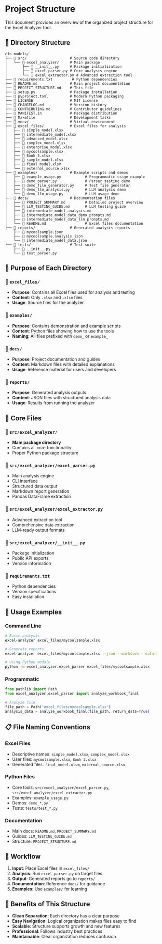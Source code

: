 # Project Structure

This document provides an overview of the organized project structure for the Excel Analyzer tool.

## 📁 Directory Structure

```
cfo_models/
├── 📁 src/                    # Source code directory
│   └── 📁 excel_analyzer/     # Main package
│       ├── 📄 __init__.py     # Package initialization
│       ├── 📄 excel_parser.py # Core analysis engine
│       └── 📄 excel_extractor.py # Advanced extraction tool
├── 📄 requirements.txt         # Python dependencies
├── 📄 README.md               # Main project documentation
├── 📄 PROJECT_STRUCTURE.md    # This file
├── 📄 setup.py                # Package installation
├── 📄 pyproject.toml          # Modern Python packaging
├── 📄 LICENSE                 # MIT License
├── 📄 CHANGELOG.md            # Version history
├── 📄 CONTRIBUTING.md         # Contributor guidelines
├── 📄 MANIFEST.in             # Package distribution
├── 📄 Makefile                # Development tasks
├── 📁 venv/                   # Virtual environment
├── 📁 excel_files/            # Excel files for analysis
│   ├── 📄 simple_model.xlsx
│   ├── 📄 intermediate_model.xlsx
│   ├── 📄 advanced_model.xlsx
│   ├── 📄 complex_model.xlsx
│   ├── 📄 enterprise_model.xlsx
│   ├── 📄 mycoolsample.xlsx
│   ├── 📄 Book 3.xlsx
│   ├── 📄 sample_model.xlsx
│   ├── 📄 final_model.xlsm
│   └── 📄 external_source.xlsx
├── 📁 examples/               # Example scripts and demos
│   ├── 📄 example_usage.py           # Programmatic usage example
│   ├── 📄 demo_parser.py             # Parser testing demo
│   ├── 📄 demo_file_generator.py     # Test file generator
│   ├── 📄 demo_llm_analysis.py       # LLM analysis demo
│   └── 📄 demo_llm_usage.py          # LLM usage demo
├── 📁 docs/                   # Documentation files
│   ├── 📄 PROJECT_SUMMARY.md         # Detailed project overview
│   ├── 📄 LLM_TESTING_GUIDE.md       # LLM testing guide
│   ├── 📄 intermediate_model_analysis.md
│   ├── 📄 intermediate_model_data_demo_prompts.md
│   ├── 📄 intermediate_model_data_llm_prompts.md
│   └── 📄 README.md                  # Excel files documentation
├── 📁 reports/                # Generated analysis reports
    ├── 📄 mycoolsample.json
    ├── 📄 mycoolsample.analysis.json
    └── 📄 intermediate_model_data.json
└── 📁 tests/                  # Test suite
    ├── 📄 __init__.py
    └── 📄 test_parser.py
```

## 🎯 Purpose of Each Directory

### 📁 `excel_files/`
- **Purpose**: Contains all Excel files used for analysis and testing
- **Content**: Only `.xlsx` and `.xlsm` files
- **Usage**: Source files for the analyzer

### 📁 `examples/`
- **Purpose**: Contains demonstration and example scripts
- **Content**: Python files showing how to use the tools
- **Naming**: All files prefixed with `demo_` or `example_`

### 📁 `docs/`
- **Purpose**: Project documentation and guides
- **Content**: Markdown files with detailed explanations
- **Usage**: Reference material for users and developers

### 📁 `reports/`
- **Purpose**: Generated analysis outputs
- **Content**: JSON files with structured analysis data
- **Usage**: Results from running the analyzer

## 🔧 Core Files

### 📁 `src/excel_analyzer/`
- **Main package directory**
- Contains all core functionality
- Proper Python package structure

### 📄 `src/excel_analyzer/excel_parser.py`
- Main analysis engine
- CLI interface
- Structured data output
- Markdown report generation
- Pandas DataFrame extraction

### 📄 `src/excel_analyzer/excel_extractor.py`
- Advanced extraction tool
- Comprehensive data extraction
- LLM-ready output formats

### 📄 `src/excel_analyzer/__init__.py`
- Package initialization
- Public API exports
- Version information

### 📄 `requirements.txt`
- Python dependencies
- Version specifications
- Easy installation

## 🚀 Usage Examples

### Command Line
```bash
# Basic analysis
excel-analyzer excel_files/mycoolsample.xlsx

# Generate reports
excel-analyzer excel_files/mycoolsample.xlsx --json --markdown --dataframes

# Using Python module
python -m excel_analyzer.excel_parser excel_files/mycoolsample.xlsx
```

### Programmatic
```python
from pathlib import Path
from excel_analyzer.excel_parser import analyze_workbook_final

# Analyze file
file_path = Path("excel_files/mycoolsample.xlsx")
analysis_data = analyze_workbook_final(file_path, return_data=True)
```

## 📋 File Naming Conventions

### Excel Files
- Descriptive names: `simple_model.xlsx`, `complex_model.xlsx`
- User files: `mycoolsample.xlsx`, `Book 3.xlsx`
- Generated files: `final_model.xlsm`, `external_source.xlsx`

### Python Files
- Core tools: `src/excel_analyzer/excel_parser.py`, `src/excel_analyzer/excel_extractor.py`
- Examples: `example_usage.py`
- Demos: `demo_*.py`
- Tests: `tests/test_*.py`

### Documentation
- Main docs: `README.md`, `PROJECT_SUMMARY.md`
- Guides: `LLM_TESTING_GUIDE.md`
- Structure: `PROJECT_STRUCTURE.md`

## 🔄 Workflow

1. **Input**: Place Excel files in `excel_files/`
2. **Analysis**: Run `excel_parser.py` on target files
3. **Output**: Generated reports go to `reports/`
4. **Documentation**: Reference `docs/` for guidance
5. **Examples**: Use `examples/` for learning

## 🎯 Benefits of This Structure

- **Clean Separation**: Each directory has a clear purpose
- **Easy Navigation**: Logical organization makes files easy to find
- **Scalable**: Structure supports growth and new features
- **Professional**: Follows industry best practices
- **Maintainable**: Clear organization reduces confusion 